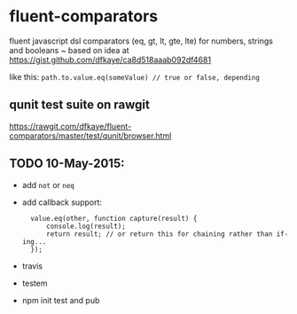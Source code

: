 # fluent-comparators
fluent javascript dsl comparators (eq, gt, lt, gte, lte) for numbers, strings and booleans ~ based on idea at https://gist.github.com/dfkaye/ca8d518aaab092df4681

like this:  `path.to.value.eq(someValue) // true or false, depending`

## qunit test suite on rawgit
https://rawgit.com/dfkaye/fluent-comparators/master/test/qunit/browser.html

## TODO 10-May-2015:
+ add `not` or `neq` 
+ add callback support:
        
        value.eq(other, function capture(result) {
            console.log(result);
            return result; // or return this for chaining rather than if-ing...
        });
+ travis
+ testem
+ npm init test and pub
      
